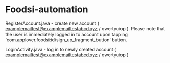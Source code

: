 # Foodsi-automation
RegisterAccount.java - create new account ( examplemailtest@examplemailtestabcd.xyz / qwertyuiop ). Please note that the user is immediately logged in to account upon tapping 'com.applover.foodsi:id/sign_up_fragment_button' button.

LoginActivity.java - log in to newly created account ( examplemailtest@examplemailtestabcd.xyz / qwertyuiop )

